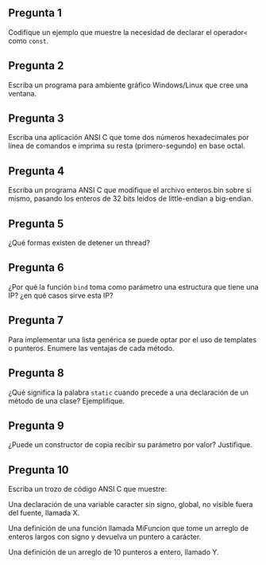 ## Pregunta 1

Codifique un ejemplo que muestre la necesidad de declarar el operador``<`` como ``const``.

## Pregunta 2
Escriba un programa para ambiente gráfico Windows/Linux que cree una ventana.

## Pregunta 3
Escriba una aplicación ANSI C que tome dos números hexadecimales por línea de comandos e imprima su resta (primero-segundo) en base octal.

## Pregunta 4
Escriba un programa ANSI C que modifique el archivo enteros.bin sobre si mismo, pasando los enteros de 32 bits leidos de little-endian a big-endian.

## Pregunta 5
¿Qué formas existen de detener un thread?

## Pregunta 6
¿Por qué la función ``bind`` toma como parámetro una estructura que tiene una IP? ¿en qué casos sirve esta IP?

## Pregunta 7
Para implementar una lista genérica se puede optar por el uso de templates o punteros. Enumere las ventajas de cada método.

## Pregunta 8
¿Qué significa la palabra ``static`` cuando precede a una declaración de un método de una clase? Ejemplifique.

## Pregunta 9
¿Puede un constructor de copia recibir su parámetro por valor? Justifique.

## Pregunta 10
Escriba un trozo de código ANSI C que muestre:

Una declaración de una variable caracter sin signo, global, no visible fuera del fuente, llamada X.

Una definición de una función llamada MiFuncion que tome un arreglo de enteros largos con signo y devuelva un puntero a carácter.

Una definición de un arreglo de 10 punteros a entero, llamado Y.

